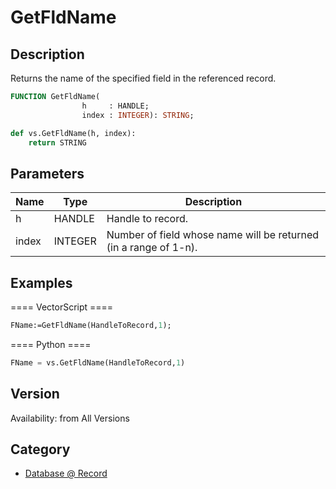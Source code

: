 # GetFldName

## Description
Returns the name of the specified field in the referenced record.

```pascal
FUNCTION GetFldName(
				h     : HANDLE;
				index : INTEGER): STRING;
```

```python
def vs.GetFldName(h, index):
    return STRING
```

## Parameters
|Name|Type|Description|
|---|---|---|
|h|HANDLE|Handle to record.|
|index|INTEGER|Number of field whose name will be returned (in a range of 1-n).|

## Examples
==== VectorScript ====
```pascal
FName:=GetFldName(HandleToRecord,1);
```
==== Python ====
```python
FName = vs.GetFldName(HandleToRecord,1)
```

## Version
Availability: from All Versions

## Category
* [Database @ Record](../Categories/Database%20-%20Record.md)
